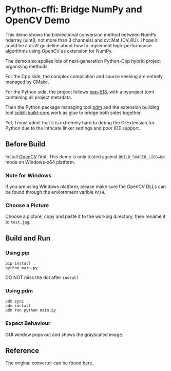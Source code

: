 # Python-cffi: Bridge NumPy and OpenCV Demo

This demo shows the bidirectional conversion method between NumPy ndarray (uint8, not more than 3 channels) and cv::Mat (CV_8U). I hope it could be a draft guideline about how to implement high-performance algorithms using OpenCV as extension for NumPy.

The demo also applies lots of next-generation Python-Cpp hybrid project organizing methods.

For the Cpp side, the complex compilation and source seeking are entirely managed by CMake.

For the Python side, the project follows [pep-518](https://peps.python.org/pep-0518/), with a pyproject.toml containing all project metadata.

Then the Python package managing tool [pdm](https://pdm.fming.dev/) and the extension building tool [scikit-build-core](https://github.com/scikit-build/scikit-build-core) work as glue to bridge both sides together.

Yet, I must admit that it is extremely hard to debug the C-Extension for Python due to the intricate linker settings and poor IDE support.

## Before Build

Install [OpenCV](https://github.com/opencv/opencv) first. This demo is only tested against `BUILD_SHARED_LIBS=ON` mode on Windows-x64 platform.

### Note for Windows

If you are using Windows platform, please make sure the OpenCV DLLs can be found through the enviornment varible `PATH`.

### Choose a Picture

Choose a picture, copy and paste it to the working directory, then rename it to `test.jpg`.

## Build and Run

### Using pip

```shell
pip install .
python main.py
```

DO NOT miss the dot after `install`

### Using pdm

```shell
pdm sync
pdm install
pdm run python main.py
```

### Expect Behaviour

GUI window pops out and shows the grayscaled image.

## Reference

The original converter can be found [here](https://github.com/opencv/opencv/blob/4.x/modules/python/src2/cv2_convert.cpp).
